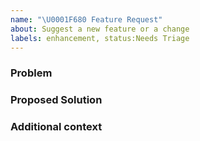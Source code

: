 ```yaml
---
name: "\U0001F680 Feature Request"
about: Suggest a new feature or a change
labels: enhancement, status:Needs Triage
---
```


<!-- Welcome! These HTML comments will not render in the issue, but you can delete them once you've read them if you prefer! -->

<!--
Thanks for thinking of a way to improve Jupyter NbClassic. If this solves a problem for you, then it probably solves that problem for lots of people! So the whole community will benefit from this request.

Finally, please answer the following questions for yourself before submitting an issue.

- [ ] I checked to make sure that this issue has not already been filed
- [ ] I'm reporting the issue to the correct repository

-->

### Problem

<!-- Provide a clear and concise description of what problem this feature will solve. For example:

* I'm always frustrated when [...] because [...]
* I would like it if [...] happened when I [...] because [...]
-->

### Proposed Solution

<!-- Provide a clear and concise description of a way to accomplish what you want. For example:

* Add an option so that when [...]  [...] will happen
 -->

### Additional context

<!-- Add any other context or screenshots about the feature request here. You can also include links to examples of other programs that have something similar to your request. For example:

* Another project [...] solved this by [...]
-->
